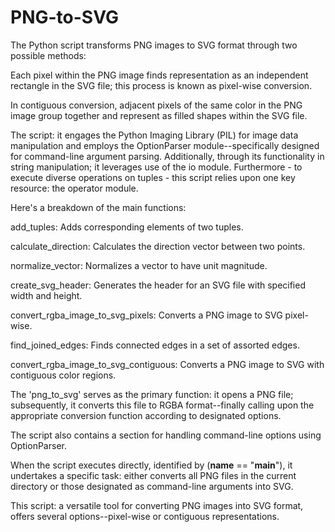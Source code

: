 # PNG-to-SVG

The Python script transforms PNG images to SVG format through two possible methods:

Each pixel within the PNG image finds representation as an independent rectangle in the SVG file; this process is known as pixel-wise conversion.

In contiguous conversion, adjacent pixels of the same color in the PNG image group together and represent as filled shapes within the SVG file.

The script: it engages the Python Imaging Library (PIL) for image data manipulation and employs the OptionParser module--specifically designed for command-line argument parsing. Additionally, through its functionality in string manipulation; it leverages use of the io module. Furthermore - to execute diverse operations on tuples - this script relies upon one key resource: the operator module.

Here's a breakdown of the main functions:

add_tuples: Adds corresponding elements of two tuples.

calculate_direction: Calculates the direction vector between two points.

normalize_vector: Normalizes a vector to have unit magnitude.

create_svg_header: Generates the header for an SVG file with specified width and height.

convert_rgba_image_to_svg_pixels: Converts a PNG image to SVG pixel-wise.

find_joined_edges: Finds connected edges in a set of assorted edges.

convert_rgba_image_to_svg_contiguous: Converts a PNG image to SVG with contiguous color regions.

The 'png_to_svg' serves as the primary function: it opens a PNG file; subsequently, it converts this file to RGBA format--finally calling upon the appropriate conversion function according to designated options.

The script also contains a section for handling command-line options using OptionParser.

When the script executes directly, identified by (__name__ == "__main__"), it undertakes a specific task: either converts all PNG files in the current directory or those designated as command-line arguments into SVG.

This script: a versatile tool for converting PNG images into SVG format, offers several options--pixel-wise or contiguous representations.

